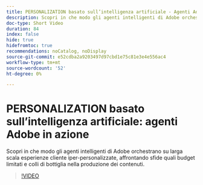 ```yaml
---
title: PERSONALIZATION basato sull’intelligenza artificiale - Agenti Adobe in azione
description: Scopri in che modo gli agenti intelligenti di Adobe orchestrano su larga scala esperienze cliente iper-personalizzate, affrontando sfide quali budget limitati e colli di bottiglia nella produzione dei contenuti.
doc-type: Short Video
duration: 84
index: false
hide: true
hidefromtoc: true
recommendations: noCatalog, noDisplay
source-git-commit: e52cdba2a9203497d97cbd1e75c81e3e4e556ac4
workflow-type: tm+mt
source-wordcount: '52'
ht-degree: 0%

---
```



# PERSONALIZATION basato sull’intelligenza artificiale: agenti Adobe in azione

Scopri in che modo gli agenti intelligenti di Adobe orchestrano su larga scala esperienze cliente iper-personalizzate, affrontando sfide quali budget limitati e colli di bottiglia nella produzione dei contenuti.

<!-- 72_S653_3442539_83_aidriven-personalization-adobe-agents-in-action -->
>[!VIDEO](https://video.tv.adobe.com/v/3458198/?learn=on&enablevpops=true)
